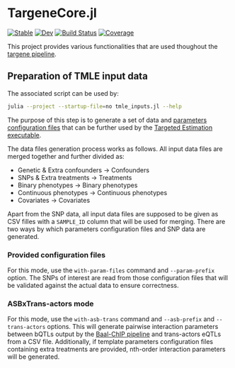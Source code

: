 # TargeneCore.jl

[![Stable](https://img.shields.io/badge/docs-stable-blue.svg)](https://olivierlabayle.github.io/TargeneCore.jl/stable)
[![Dev](https://img.shields.io/badge/docs-dev-blue.svg)](https://olivierlabayle.github.io/TargeneCore.jl/dev)
[![Build Status](https://github.com/olivierlabayle/TargeneCore.jl/workflows/CI/badge.svg)](https://github.com/olivierlabayle/TargeneCore.jl/actions)
[![Coverage](https://codecov.io/gh/olivierlabayle/TargeneCore.jl/branch/master/graph/badge.svg)](https://codecov.io/gh/olivierlabayle/TargeneCore.jl)

This project provides various functionalities that are used thoughout the [targene pipeline](https://github.com/TARGENE/targene-pipeline).

## Preparation of TMLE input data

The associated script can be used by:

```bash
julia --project --startup-file=no tmle_inputs.jl --help
```

The purpose of this step is to generate a set of data and [parameters configuration files](https://github.com/TARGENE/TargetedEstimation.jl) that can be further used by the [Targeted Estimation executable](https://github.com/TARGENE/TargetedEstimation.jl).

The data files generation process works as follows. All input data files are merged together and further divided as:

- Genetic & Extra confounders &rarr; Confounders
- SNPs & Extra treatments &rarr; Treatments
- Binary phenotypes &rarr; Binary phenotypes
- Continuous phenotypes &rarr; Continuous phenotypes
- Covariates &rarr; Covariates

Apart from the SNP data, all input data files are supposed to be given as CSV filles with a `SAMPLE_ID` column that will be used for merging. There are two ways by which parameters configuration files and SNP data are generated.

### Provided configuration files

For this mode, use the `with-param-files` command and `--param-prefix` option. The SNPs of interest are read from those configuration files that will be validated against the actual data to ensure correctness.

### ASBxTrans-actors mode

For this mode, use the `with-asb-trans` command and `--asb-prefix` and `--trans-actors` options. This will generate pairwise interaction parameters between bQTLs output by the [Baal-ChIP pipeline](https://git.ecdf.ed.ac.uk/oalmelid/baal-nf) and trans-actors eQTLs from a CSV file. Additionally, if template parameters configuration files containing extra treatments are provided, nth-order interaction parameters will be generated.
